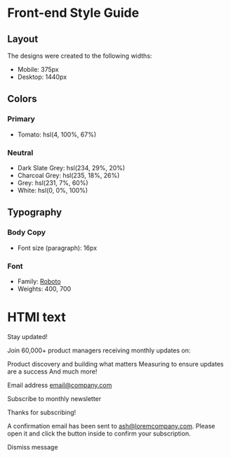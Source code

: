 # Front-end Style Guide

## Layout

The designs were created to the following widths:

- Mobile: 375px
- Desktop: 1440px

## Colors

### Primary

- Tomato: hsl(4, 100%, 67%)

### Neutral

- Dark Slate Grey: hsl(234, 29%, 20%)
- Charcoal Grey: hsl(235, 18%, 26%)
- Grey: hsl(231, 7%, 60%)
- White: hsl(0, 0%, 100%)

## Typography

### Body Copy

- Font size (paragraph): 16px

### Font

- Family: [Roboto](https://fonts.google.com/specimen/Roboto)
- Weights: 400, 700

# HTMl text

<!-- Sign-up form start -->

Stay updated!

Join 60,000+ product managers receiving monthly updates on:

Product discovery and building what matters
Measuring to ensure updates are a success
And much more!

Email address
email@company.com

Subscribe to monthly newsletter

  <!-- Sign-up form end -->

  <!-- Success message start -->

Thanks for subscribing!

A confirmation email has been sent to ash@loremcompany.com.
Please open it and click the button inside to confirm your subscription.

Dismiss message

  <!-- Success message end -->
